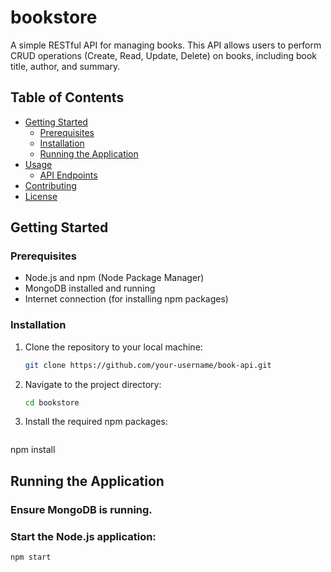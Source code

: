 # bookstore

A simple RESTful API for managing books. This API allows users to perform CRUD operations (Create, Read, Update, Delete) on books, including book title, author, and summary.

## Table of Contents

- [Getting Started](#getting-started)
  - [Prerequisites](#prerequisites)
  - [Installation](#installation)
  - [Running the Application](#running-the-application)
- [Usage](#usage)
  - [API Endpoints](#api-endpoints)
- [Contributing](#contributing)
- [License](#license)

## Getting Started

### Prerequisites

- Node.js and npm (Node Package Manager)
- MongoDB installed and running
- Internet connection (for installing npm packages)

### Installation

1. Clone the repository to your local machine:

   ```bash
   git clone https://github.com/your-username/book-api.git

2. Navigate to the project directory:

   ```bash
   cd bookstore

3. Install the required npm packages:

   ```bash
  npm install


## Running the Application

### Ensure MongoDB is running.

### Start the Node.js application:

  ```bash
  npm start


